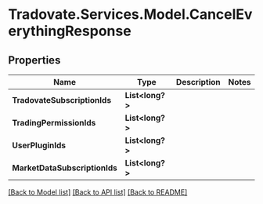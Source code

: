 # Tradovate.Services.Model.CancelEverythingResponse
## Properties

Name | Type | Description | Notes
------------ | ------------- | ------------- | -------------
**TradovateSubscriptionIds** | **List&lt;long?&gt;** |  | 
**TradingPermissionIds** | **List&lt;long?&gt;** |  | 
**UserPluginIds** | **List&lt;long?&gt;** |  | 
**MarketDataSubscriptionIds** | **List&lt;long?&gt;** |  | 

[[Back to Model list]](../README.md#documentation-for-models) [[Back to API list]](../README.md#documentation-for-api-endpoints) [[Back to README]](../README.md)

